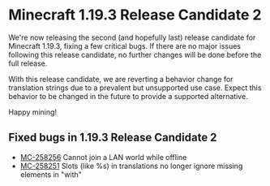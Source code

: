 # Minecraft 1.19.3 Release Candidate 2

We're now releasing the second (and hopefully last) release candidate for Minecraft 1.19.3, fixing a few critical bugs. If there are no major issues following this release candidate, no further changes will be done before the full release.

With this release candidate, we are reverting a behavior change for translation strings due to a prevalent but unsupported use case. Expect this behavior to be changed in the future to provide a supported alternative.

Happy mining!

## Fixed bugs in 1.19.3 Release Candidate 2

-   [MC-258256](https://bugs.mojang.com/browse/MC-258256) Cannot join a LAN world while offline
-   [MC-258251](https://bugs.mojang.com/browse/MC-258251) Slots (like %s) in translations no longer ignore missing elements in "with"